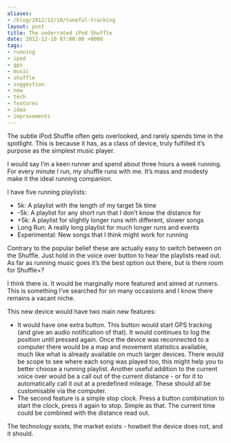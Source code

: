 ```yaml
---
aliases:
- /blog/2012/12/10/tuneful-tracking
layout: post
title: The underrated iPod Shuffle
date: 2012-12-10 07:00:00 +0000
tags:
- running
- ipod
- gps
- music
- shuffle
- suggestion
- new
- tech
- features
- idea
- improvements
---
```

The subtle iPod Shuffle often gets overlooked, and rarely spends time in the spotlight. This is because it has, as a class of device, truly fulfilled it’s purpose as the simplest music player.

I would say I’m a keen runner and spend about three hours a week running. For every minute I run, my shuffle runs with me. It’s mass and modesty make it the ideal running companion.

I have five running playlists:

* 5k: A playlist with the length of my target 5k time
* -5k: A playlist for any short run that I don’t know the distance for
* +5k: A playlist for slightly longer runs with different, slower songs
* Long Run: A really long playlist for much longer runs and events
* Experimental: New songs that I think might work for running

Contrary to the popular belief these are actually easy to switch between on the Shuffle. Just hold in the voice over button to hear the playlists read out. As far as running music goes it’s the best option out there, but is there room for Shuffle+?

I think there is. It would be marginally more featured and aimed at runners. This is something I’ve searched for on many occasions and I know there remains a vacant niche.

This new device would have two main new features:

* It would have one extra button. This button would start GPS tracking (and give an audio notification of that). It would continues to log the position until pressed again. Once the device was reconnected to a computer there would be a map and movement statistics available, much like what is already available on much larger devices. There would be scope to see where each song was played too, this might help you to better choose a running playlist. Another useful addition to the current voice over would be a call out of the current distance - or for it to automatically call it out at a predefined mileage. These should all be customisable via the computer.
* The second feature is a simple stop clock. Press a button combination to start the clock, press it again to stop. Simple as that. The current time could be combined with the distance read out.

The technology exists, the market exists - howbeit the device does not, and it should.